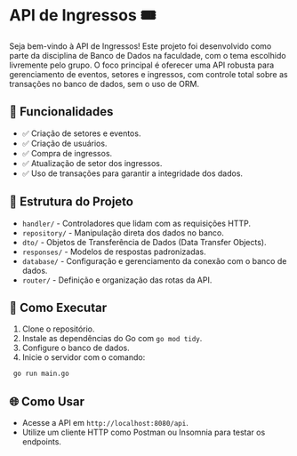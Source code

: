# API de Ingressos 🎟️

Seja bem-vindo à API de Ingressos! Este projeto foi desenvolvido como parte da disciplina de Banco de Dados na faculdade, com o tema escolhido livremente pelo grupo. O foco principal é oferecer uma API robusta para gerenciamento de eventos, setores e ingressos, com controle total sobre as transações no banco de dados, sem o uso de ORM.

## 🚀 Funcionalidades

- ✅ Criação de setores e eventos.
- ✅ Criação de usuários.
- ✅ Compra de ingressos.
- ✅ Atualização de setor dos ingressos.
- ✅ Uso de transações para garantir a integridade dos dados.

## 📂 Estrutura do Projeto

- `handler/` - Controladores que lidam com as requisições HTTP.
- `repository/` - Manipulação direta dos dados no banco.
- `dto/` - Objetos de Transferência de Dados (Data Transfer Objects).
- `responses/` - Modelos de respostas padronizadas.
- `database/` - Configuração e gerenciamento da conexão com o banco de dados.
- `router/` - Definição e organização das rotas da API.

## 🚀 Como Executar

1. Clone o repositório.
2. Instale as dependências do Go com `go mod tidy`.
3. Configure o banco de dados.
4. Inicie o servidor com o comando:

```bash
 go run main.go
```

## 🌐 Como Usar

- Acesse a API em `http://localhost:8080/api`.
- Utilize um cliente HTTP como Postman ou Insomnia para testar os endpoints.
